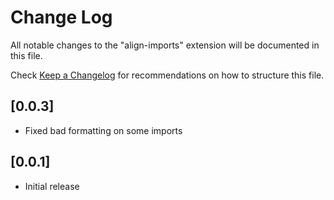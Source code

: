 # Change Log

All notable changes to the "align-imports" extension will be documented in this file.

Check [Keep a Changelog](http://keepachangelog.com/) for recommendations on how to structure this file.

## [0.0.3]

- Fixed bad formatting on some imports

## [0.0.1]

- Initial release
